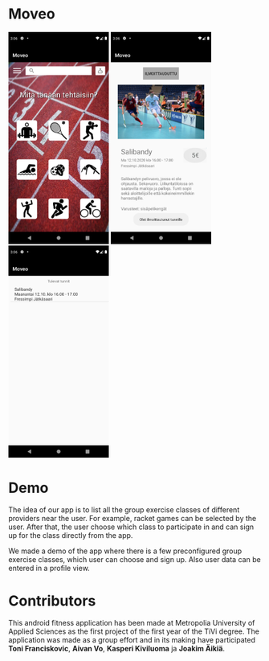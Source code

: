 # Moveo
<p align="left">
  <img src=Screenshot_1608642364.png width="200" title="hover text">
  <img src=Screenshot_1608642386.png width="200" alt="accessibility text">
  <img src=Screenshot_1608642398.png width="200" alt="accessibility text">
</p>



# Demo
The idea of our app is to list all the group exercise classes of different providers near the user. For example, racket games can be selected by the user. After that, the user choose which class to participate in and can sign up for the class directly from the app.

We made a demo of the app where there is a few preconfigured group exercise classes, which user can choose and sign up. Also user data can be entered in a profile view.



# Contributors
This android fitness application has been made at Metropolia University of Applied Sciences as the first project of the first year of the TiVi degree. The application was made as a group effort and in its making have participated **Toni Franciskovic**, **Aivan Vo**, **Kasperi Kiviluoma** ja **Joakim Äikiä**.

